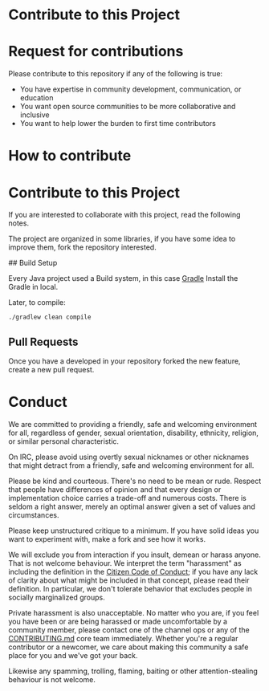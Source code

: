 # Contribute to this Project

# Request for contributions

Please contribute to this repository if any of the following is true:

- You have expertise in community development, communication, or education
- You want open source communities to be more collaborative and inclusive
- You want to help lower the burden to first time contributors

# How to contribute

# Contribute to this Project

If you are interested to collaborate with this project, read the following notes.

The project are organized in some libraries, if you have some idea to improve 
them, fork the repository interested.

## Build Setup

Every Java project used a Build system, in this case [Gradle](https://gradle.org/)
Install the Gradle in local.

Later, to compile:

```
./gradlew clean compile
```

## Pull Requests

Once you have a developed in your repository forked the new feature, 
create a new pull request.

# Conduct

We are committed to providing a friendly, safe and welcoming environment for
all, regardless of gender, sexual orientation, disability, ethnicity, religion,
or similar personal characteristic.

On IRC, please avoid using overtly sexual nicknames or other nicknames that
might detract from a friendly, safe and welcoming environment for all.

Please be kind and courteous. There's no need to be mean or rude.
Respect that people have differences of opinion and that every design or
implementation choice carries a trade-off and numerous costs. There is seldom
a right answer, merely an optimal answer given a set of values and
circumstances.

Please keep unstructured critique to a minimum. If you have solid ideas you
want to experiment with, make a fork and see how it works.

We will exclude you from interaction if you insult, demean or harass anyone.
That is not welcome behaviour. We interpret the term "harassment" as
including the definition in the
[Citizen Code of Conduct](http://citizencodeofconduct.org/);
if you have any lack of clarity about what might be included in that concept,
please read their definition. In particular, we don't tolerate behavior that
excludes people in socially marginalized groups.

Private harassment is also unacceptable. No matter who you are, if you feel
you have been or are being harassed or made uncomfortable by a community
member, please contact one of the channel ops or any of the
[CONTRIBUTING.md](https://github.com/ev3dev-lang-java/ev3dev-lang-java/CONTRIBUTING.md) core team
immediately. Whether you're a regular contributor or a newcomer, we care about
making this community a safe place for you and we've got your back.

Likewise any spamming, trolling, flaming, baiting or other attention-stealing
behaviour is not welcome.

